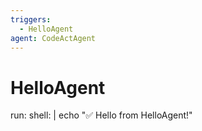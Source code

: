 ```yaml
---
triggers:
  - HelloAgent
agent: CodeActAgent
---
```

# HelloAgent
run:
  shell: |
    echo "✅ Hello from HelloAgent!"
